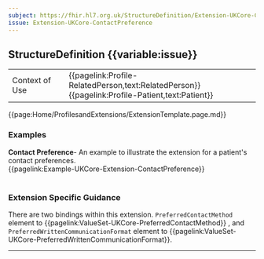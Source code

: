 ```yaml
---
subject: https://fhir.hl7.org.uk/StructureDefinition/Extension-UKCore-ContactPreference
issue: Extension-UKCore-ContactPreference
---
```

## StructureDefinition {{variable:issue}}

<table id="addToTranspose">
<tr><td>Context of Use</td>
<td>{{pagelink:Profile-RelatedPerson,text:RelatedPerson}}<br/>
{{pagelink:Profile-Patient,text:Patient}}</td>
</tr>
</table>

{{page:Home/ProfilesandExtensions/ExtensionTemplate.page.md}}

<div id="Examples" class="tabcontent">
  <h3>Examples</h3>
  <b>Contact Preference</b>- An example to illustrate the extension for a patient's contact preferences.<br>
{{pagelink:Example-UKCore-Extension-ContactPreference}}
<br><br>
</div>

<h3 id="guidance-contactpreference">Extension Specific Guidance</h3>

There are two bindings within this extension. `PreferredContactMethod` element to {{pagelink:ValueSet-UKCore-PreferredContactMethod}}
, and `PreferredWrittenCommunicationFormat` element to {{pagelink:ValueSet-UKCore-PreferredWrittenCommunicationFormat}}.

---